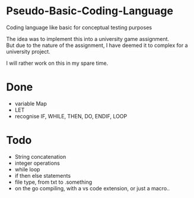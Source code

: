 # Pseudo-Basic-Coding-Language
Coding language like basic for conceptual testing purposes

The idea was to implement this into a university game assignment.  
But due to the nature of the assignment, I have deemed it to complex for a university project.  

I will rather work on this in my spare time.

# Done
- variable Map
- LET
- recognise IF, WHILE, THEN, DO, ENDIF, LOOP

# Todo
- String concatenation
- integer operations
- while loop
- if then else statements
- file type, from txt to .something
- on the go compiling, with a vs code extension, or just a macro..
